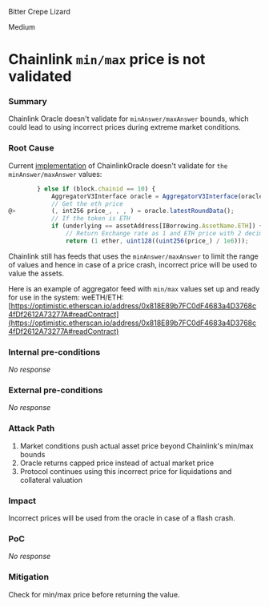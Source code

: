 Bitter Crepe Lizard

Medium

# Chainlink `min/max` price is not validated

### Summary

Chainlink Oracle doesn't validate for `minAnswer/maxAnswer` bounds, which could lead to using incorrect prices during extreme market conditions.

### Root Cause

Current [implementation](https://github.com/sherlock-audit/2024-11-autonomint/blob/0d324e04d4c0ca306e1ae4d4c65f0cb9d681751b/Blockchain/Blockchian/contracts/oracles/MasterPriceOracle.sol#L79-L87) of ChainlinkOracle doesn't validate for `the minAnswer/maxAnswer` values:
```js
        } else if (block.chainid == 10) {
            AggregatorV3Interface oracle = AggregatorV3Interface(oracles[underlying])
            // Get the eth price
@>          (, int256 price_, , , ) = oracle.latestRoundData();
            // If the token is ETH
            if (underlying == assetAddress[IBorrowing.AssetName.ETH]) {
                // Return Exchange rate as 1 and ETH price with 2 decimals
                return (1 ether, uint128((uint256(price_) / 1e6)));
```
Chainlink still has feeds that uses the `minAnswer/maxAnswer` to limit the range of values and hence in case of a price crash, incorrect price will be used to value the assets.

Here is an example of aggregator feed with `min/max` values set up and ready for use in the system:
weETH/ETH: [https://optimistic.etherscan.io/address/0x818E89b7FC0dF4683a4D3768c4fDf2612A73277A#readContract](https://optimistic.etherscan.io/address/0x818E89b7FC0dF4683a4D3768c4fDf2612A73277A#readContract)

### Internal pre-conditions

_No response_

### External pre-conditions

_No response_

### Attack Path

1. Market conditions push actual asset price beyond Chainlink's min/max bounds
2. Oracle returns capped price instead of actual market price
3. Protocol continues using this incorrect price for liquidations and collateral valuation

### Impact

Incorrect prices will be used from the oracle in case of a flash crash.

### PoC

_No response_

### Mitigation

Check for min/max price before returning the value.
